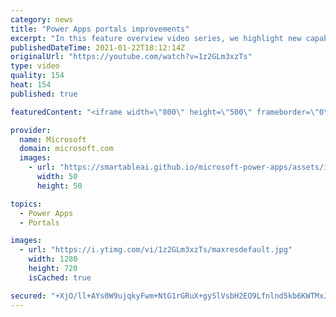 ```yaml
---
category: news
title: "Power Apps portals improvements"
excerpt: "In this feature overview video series, we highlight new capabilities included in the latest update to Microsoft Power Apps.  Power Apps portals improvements bring new capabilities for makers and developers by providing a new identity management configuration experience with enhanced functionality to"
publishedDateTime: 2021-01-22T18:12:14Z
originalUrl: "https://youtube.com/watch?v=1z2GLm3xzTs"
type: video
quality: 154
heat: 154
published: true

featuredContent: "<iframe width=\"800\" height=\"500\" frameborder=\"0\" src=\"https://www.youtube.com/embed/1z2GLm3xzTs\" allow=\"accelerometer; autoplay; encrypted-media; gyroscope; picture-in-picture\" allowfullscreen></iframe>"

provider:
  name: Microsoft
  domain: microsoft.com
  images:
    - url: "https://smartableai.github.io/microsoft-power-apps/assets/images/organizations/microsoft.com-50x50.jpg"
      width: 50
      height: 50

topics:
  - Power Apps
  - Portals

images:
  - url: "https://i.ytimg.com/vi/1z2GLm3xzTs/maxresdefault.jpg"
    width: 1280
    height: 720
    isCached: true

secured: "+XjO/ll+AYs0W9ujqkyFwm+NtG1rGRuX+gySlVsbH2EO9Lfnlnd5kb6KWTMxJNhzZ847NMrhlgfUavEsDNQtjHrsSl16EcgJ0IAsV5yLYn/qofSmhl6QGdKndDVdCRflPUTLnXxL/+wj0B+2L+8oWqJjxfBe8czFOF1D6tkzhz/EpR8fPOWRbzU+E6UYs9GHQHYapl1DdwezlnfXam5BnZXd/hY2H0Oe9AvEF0EpvORldwEN+EQTR8tHQvU6wnUXps/LZJObO6NF45BHsvEWfPCF+ybuiJARchFYHqb71ZQDSEq70CxGwIu30z+MdnM+GvlM+9JOyZIx0GC4diUKQD/PHWB9oyi7SGgkbyAZQuv6ALg6lEPSNfRW9BXd9QsXBzg4nqXmm9GwkfbLBPM7zsGaP3S4MwSmhZNu+tMrTzw=;v7Lb5zhK0rvSTRdx+aGkOQ=="
---
```



